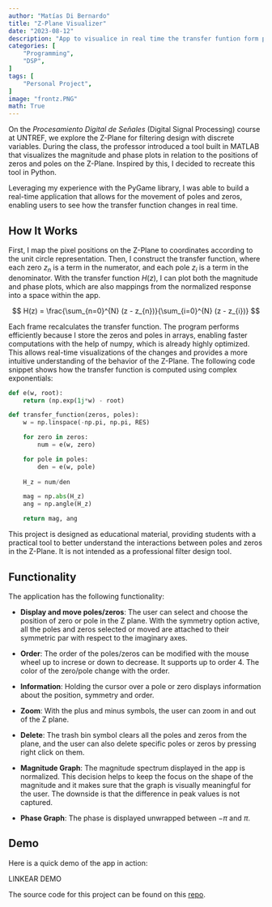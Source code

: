 ```yaml
---
author: "Matías Di Bernardo"
title: "Z-Plane Visualizer"
date: "2023-08-12"
description: "App to visualice in real time the transfer funtion form pole and cero distribution in the z-plane."
categories: [
    "Programming",
    "DSP",
]
tags: [
    "Personal Project",
]
image: "frontz.PNG"
math: True
---
```


On the *Procesamiento Digital de Señales* (Digital Signal Processing) course at UNTREF, we explore the Z-Plane for filtering design with discrete variables. During the class, the professor introduced a tool built in MATLAB that visualizes the magnitude and phase plots in relation to the positions of zeros and poles on the Z-Plane. Inspired by this, I decided to recreate this tool in Python. 

Leveraging my experience with the PyGame library, I was able to build a real-time application that allows for the movement of poles and zeros, enabling users to see how the transfer function changes in real time.

## How It Works
First, I map the pixel positions on the Z-Plane to coordinates according to the unit circle representation. Then, I construct the transfer function, where each zero $z_{n}$ is a term in the numerator, and each pole $z_{i}$ is a term in the denominator. With the transfer function $H(z)$, I can plot both the magnitude and phase plots, which are also mappings from the normalized response into a space within the app.

$$ 
H(z) = \frac{\sum_{n=0}^{N} (z - z_{n})}{\sum_{i=0}^{N} (z - z_{i})}
$$

Each frame recalculates the transfer function. The program performs efficiently because I store the zeros and poles in arrays, enabling faster computations with the help of numpy, which is already highly optimized. This allows real-time visualizations of the changes and provides a more intuitive understanding of the behavior of the Z-Plane. The following code snippet shows how the transfer function is computed using complex exponentials:

```python
def e(w, root):
    return (np.exp(1j*w) - root)

def transfer_function(zeros, poles):
    w = np.linspace(-np.pi, np.pi, RES)

    for zero in zeros:
        num = e(w, zero)

    for pole in poles:
        den = e(w, pole)
    
    H_z = num/den

    mag = np.abs(H_z)
    ang = np.angle(H_z)

    return mag, ang
```
This project is designed as educational material, providing students with a practical tool to better understand the interactions between poles and zeros in the Z-Plane. It is not intended as a professional filter design tool.

## Functionality
The application has the following functionality:

- **Display and move poles/zeros**: The user can select and choose the position of zero or pole in the Z plane. With the symmetry option active, all the poles and zeros selected or moved are attached to their symmetric par with respect to the imaginary axes.

- **Order**: The order of the poles/zeros can be modified with the mouse wheel up to increse or down to decrease. It supports up to order 4. The color of the zero/pole change with the order.

- **Information**: Holding the cursor over a pole or zero displays information about the position, symmetry and order.

- **Zoom**: With the plus and minus symbols, the user can zoom in and out of the Z plane.

- **Delete**: The trash bin symbol clears all the poles and zeros from the plane, and the user can also delete specific poles or zeros by pressing right click on them.

- **Magnitude Graph**: The magnitude spectrum displayed in the app is normalized. This decision helps to keep the focus on the shape of the magnitude and it makes sure that the graph is visually meaningful for the user. The downside is that the difference in peak values is not captured.

- **Phase Graph**: The phase is displayed unwrapped between $-\pi$ and $\pi$.

## Demo
Here is a quick demo of the app in action:

LINKEAR DEMO

The source code for this project can be found on this [repo](https://github.com/MatiasDiBernardo/Z-Plane_Visualizer).